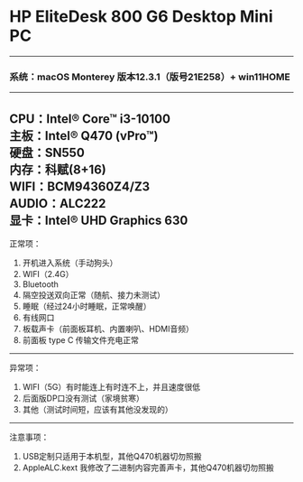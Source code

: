 # HP EliteDesk 800 G6 Desktop Mini PC

---

### 系统：macOS Monterey 版本12.3.1（版号21E258）+ win11HOME

---
CPU：Intel® Core™ i3-10100  
主板：Intel® Q470 (vPro™)  
硬盘：SN550  
内存：科赋(8+16)  
**WIFI：BCM94360Z4/Z3**  
AUDIO：ALC222  
显卡：Intel® UHD Graphics 630
---
正常项：  
1. 开机进入系统（手动狗头）
2. WIFI（2.4G）
3. Bluetooth
4. 隔空投送双向正常（随航、接力未测试）
5. 睡眠（经过24小时睡眠，正常唤醒）
6. 有线网口
7. 板载声卡（前面板耳机、内置喇叭、HDMI音频）
8. 前面板 type C 传输文件充电正常
---
异常项：  
1. WIFI（5G）有时能连上有时连不上，并且速度很低
2. 后面版DP口没有测试（家境贫寒）  
3. 其他（测试时间短，应该有其他没发现的）
---
注意事项：  
1. USB定制只适用于本机型，其他Q470机器切勿照搬  
2. AppleALC.kext 我修改了二进制内容完善声卡，其他Q470机器切勿照搬